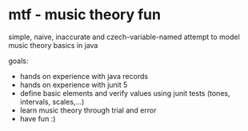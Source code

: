 # mtf - music theory fun

simple, naive, inaccurate and czech-variable-named attempt to model music theory basics in java

goals:

- hands on experience with java records
- hands on experience with junit 5
- define basic elements and verify values using junit tests (tones, intervals, scales,...)
- learn music theory through trial and error
- have fun :)
